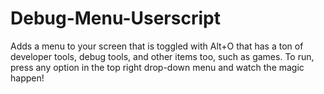 # Debug-Menu-Userscript
Adds a menu to your screen that is toggled with Alt+O that has a ton of developer tools, debug tools, and other items too, such as games. To run, press any option in the top right drop-down menu and watch the magic happen!
